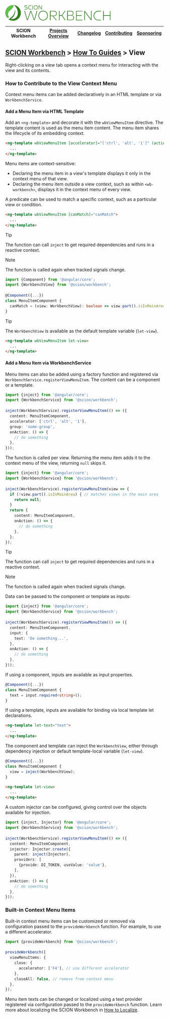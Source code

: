 <a href="/README.md"><img src="/resources/branding/scion-workbench-banner.svg" height="50" alt="SCION Workbench"></a>

| SCION Workbench | [Projects Overview][menu-projects-overview] | [Changelog][menu-changelog] | [Contributing][menu-contributing] | [Sponsoring][menu-sponsoring] |  
|-----------------|---------------------------------------------|-----------------------------|-----------------------------------|-------------------------------|

## [SCION Workbench][menu-home] > [How To Guides][menu-how-to] > View

Right-clicking on a view tab opens a context menu for interacting with the view and its contents.

### How to Contribute to the View Context Menu
Context menu items can be added declaratively in an HTML template or via `WorkbenchService`.

#### Add a Menu Item via HTML Template
Add an `<ng-template>` and decorate it with the `wbViewMenuItem` directive. The template content is used as the menu item content. The menu item shares the lifecycle of its embedding context.

```html
<ng-template wbViewMenuItem [accelerator]="['ctrl', 'alt', '1']" (action)="...">
  ...
</ng-template>
```

Menu items are context-sensitive:
- Declaring the menu item in a view's template displays it only in the context menu of that view.
- Declaring the menu item outside a view context, such as within `<wb-workbench>`, displays it in the context menu of every view.

A predicate can be used to match a specific context, such as a particular view or condition.

```html
<ng-template wbViewMenuItem [canMatch]="canMatch">
  ...
</ng-template>
```

> [!TIP]
> The function can call `inject` to get required dependencies and runs in a reactive context.

> [!NOTE] 
> The function is called again when tracked signals change.

```ts
import {Component} from '@angular/core';
import {WorkbenchView} from '@scion/workbench';

@Component({...})
class MenuItemComponent {
  canMatch = (view: WorkbenchView): boolean => view.part().isInMainArea; // matches views in the main area
}
```

> [!TIP]
> The `WorkbenchView` is available as the default template variable (`let-view`).

```html
<ng-template wbViewMenuItem let-view>
  ...
</ng-template>
```

#### Add a Menu Item via WorkbenchService
Menu items can also be added using a factory function and registered via `WorkbenchService.registerViewMenuItem`. The content can be a component or a template.

```ts
import {inject} from '@angular/core';
import {WorkbenchService} from '@scion/workbench';

inject(WorkbenchService).registerViewMenuItem(() => ({
  content: MenuItemComponent,
  accelerator: ['ctrl', 'alt', '1'],
  group: 'some-group',
  onAction: () => {
    // do something
  },
}));
```

The function is called per view. Returning the menu item adds it to the context menu of the view, returning `null` skips it.

```ts
import {inject} from '@angular/core';
import {WorkbenchService} from '@scion/workbench';

inject(WorkbenchService).registerViewMenuItem(view => {
  if (!view.part().isInMainArea) { // matches views in the main area
    return null;
  }
  return {
    content: MenuItemComponent,
    onAction: () => {
      // do something
    },
  };
});
```

> [!TIP]
> The function can call `inject` to get required dependencies and runs in a reactive context.

> [!NOTE]
> The function is called again when tracked signals change.

Data can be passed to the component or template as inputs:

```ts
import {inject} from '@angular/core';
import {WorkbenchService} from '@scion/workbench';

inject(WorkbenchService).registerViewMenuItem(() => ({
  content: MenuItemComponent,
  input: {
    text: 'Do something...',
  },
  onAction: () => {
    // do something
  },
}));
```

If using a component, inputs are available as input properties.

```ts
@Component({...})
class MenuItemComponent {
  text = input.required<string>();
}
```

If using a template, inputs are available for binding via local template let declarations.

```html
<ng-template let-text="text">
  ...
</ng-template>
```

The component and template can inject the `WorkbenchView`, either through dependency injection or default template-local variable (`let-view`).

```ts
@Component({...})
class MenuItemComponent {
  view = inject(WorkbenchView);
}
```

```html
<ng-template let-view>
  ...
</ng-template>
```

A custom injector can be configured, giving control over the objects available for injection.

```ts
import {inject, Injector} from '@angular/core';
import {WorkbenchService} from '@scion/workbench';

inject(WorkbenchService).registerViewMenuItem(() => ({
  content: MenuItemComponent,
  injector: Injector.create({
    parent: inject(Injector),
    providers: [
      {provide: DI_TOKEN, useValue: 'value'},
    ],
  }),
  onAction: () => {
    // do something
  },
}));
```

### Built-in Context Menu Items
Built-in context menu items can be customized or removed via configuration passed to the `provideWorkbench` function. For example, to use a different accelerator.

```ts
import {provideWorkbench} from '@scion/workbench';

provideWorkbench({
  viewMenuItems: {
    close: {
      accelerator: ['F4'], // use different accelerator
    },
    closeAll: false, // remove from context menu
  },
});
```

Menu item texts can be changed or localized using a text provider registered via configuration passed to the `provideWorkbench` function. Learn more about localizing the SCION Workbench in [How to Localize][link-how-to-localize].


[link-how-to-localize]: /docs/site/howto/how-to-localize.md

[menu-how-to]: /docs/site/howto/how-to.md

[menu-home]: /README.md
[menu-projects-overview]: /docs/site/projects-overview.md
[menu-changelog]: /docs/site/changelog.md
[menu-contributing]: /CONTRIBUTING.md
[menu-sponsoring]: /docs/site/sponsoring.md
